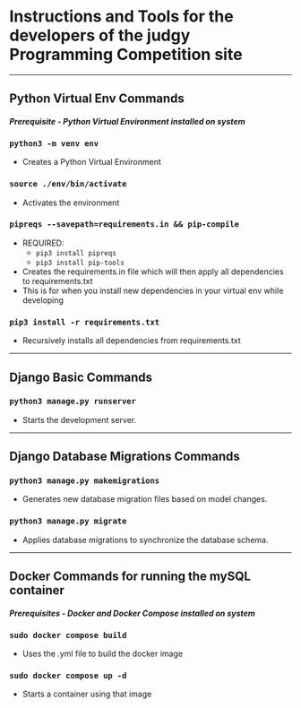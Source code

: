 # Instructions and Tools for the developers of the judgy Programming Competition site

---

## Python Virtual Env Commands

#### _Prerequisite - Python Virtual Environment installed on system_

### `python3 -m venv env`

- Creates a Python Virtual Environment

### `source ./env/bin/activate`

- Activates the environment

### `pipreqs --savepath=requirements.in && pip-compile`

- REQUIRED:
  - `pip3 install pipreqs`
  - `pip3 install pip-tools`
- Creates the requirements.in file which will then apply all dependencies to requirements.txt
- This is for when you install new dependencies in your virtual env while developing

### `pip3 install -r requirements.txt`

- Recursively installs all dependencies from requirements.txt

---

## Django Basic Commands

### `python3 manage.py runserver`

- Starts the development server.

---

## Django Database Migrations Commands

### `python3 manage.py makemigrations`

- Generates new database migration files based on model changes.

### `python3 manage.py migrate`

- Applies database migrations to synchronize the database schema.

---

## Docker Commands for running the mySQL container

#### _Prerequisites - Docker and Docker Compose installed on system_

### `sudo docker compose build`

- Uses the .yml file to build the docker image

### `sudo docker compose up -d`

- Starts a container using that image
